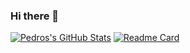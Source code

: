 ### Hi there 👋

<!--
**pedroacarval/pedroacarval** is a ✨ _special_ ✨ repository because its `README.md` (this file) appears on your GitHub profile.

Here are some ideas to get you started:

- 🔭 I’m currently working on ...
- 🌱 I’m currently learning ...
- 👯 I’m looking to collaborate on ...
- 🤔 I’m looking for help with ...
- 💬 Ask me about ...
- 📫 How to reach me: ...
- 😄 Pronouns: ...
- ⚡ Fun fact: ...
-->

[![Pedros's GitHub Stats](https://github-readme-stats.vercel.app/api?username=pedroacarval)](https://github.com/pedroacarval/github-readme-stats)
[![Readme Card](https://github-readme-stats.vercel.app/api/pin/?username=pedroacarval&repo=github-readme-stats)](https://github.com/pedroacarval/github-readme-stats)
